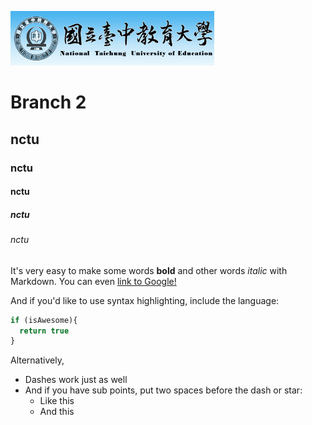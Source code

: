 ![nctu logo](logo.gif)

# Branch 2

## nctu

### nctu

#### nctu

##### nctu

###### nctu

It's very easy to make some words **bold** and other words *italic* with Markdown. You can even [link to Google!](http://google.com)

And if you'd like to use syntax highlighting, include the language:

```javascript
if (isAwesome){
  return true
}
```
Alternatively,

- Dashes work just as well
- And if you have sub points, put two spaces before the dash or star:
  - Like this
  - And this